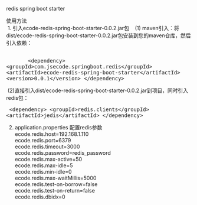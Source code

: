  redis spring boot starter
 
  使用方法  
  1.  引入ecode-redis-spring-boot-starter-0.0.2.jar包   
  (1) maven引入：将dist/ecode-redis-spring-boot-starter-0.0.2.jar包安装到您的maven仓库，然后引入依赖：  
    <pre>
         &lt;dependency&gt;
  	     &lt;groupId&gt;com.jsecode.springboot.redis&lt;/groupId&gt;
  	     &lt;artifactId&gt;ecode-redis-spring-boot-starter&lt;/artifactId&gt;
  	     &lt;version&gt;0.0.1&lt;/version&gt;
  	 &lt;/dependency&gt;
    </pre> 
  (2)直接引入dist/ecode-redis-spring-boot-starter-0.0.2.jar到项目，同时引入redis包：  
     <pre>
      &lt;dependency&gt;
      	  &lt;groupId>redis.clients&lt;/groupId&gt;
      	  &lt;artifactId>jedis&lt;/artifactId&gt;
      &lt;/dependency&gt;
    </pre>  
 
  2. application.properties 配置redis参数  
    ecode.redis.host=192.168.1.110  
    ecode.redis.port=6379  
    ecode.redis.timeout=3000  
    ecode.redis.password=redis_password  
    ecode.redis.max-active=50  
    ecode.redis.max-idle=5  
    ecode.redis.min-idle=0  
    ecode.redis.max-waitMillis=5000  
    ecode.redis.test-on-borrow=false  
    ecode.redis.test-on-return=false  
    ecode.redis.dbidx=0  
 

